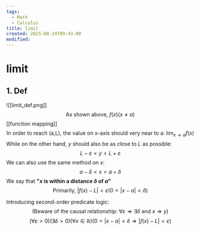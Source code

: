 ```yaml
---
tags:
  - Math
  - Calculus
title: limit
created: 2025-08-24T09:43:00
modified:
---
```

# limit
## **1. Def**
![[limit_def.png]]
$$\text{As shown above, }f(x)( x\ne a)$$
[[function mapping]]
$$\text{In order to reach (a,L), the value on x-axis should very near to a: }\lim_{x\to a } f(x)$$
While on the other hand, $y$ should also be as close to $L$ as possible:
$$L-\varepsilon<y<L+\varepsilon$$
We can also use the same method on $x$:
$$a-\delta<x<a+\delta$$
We say that **"$x$ is within a distance $\delta$ of $a$"**
$$\text{Primarily, }|f(x)-L|<\varepsilon (0<|x-a|<\delta)$$

Introducing second-order predicate logic:
$$\text{(Beware of the causal relationship: $\forall\varepsilon\Rightarrow\exists\delta $ and $x\Rightarrow y$)}$$
$$(\forall\varepsilon>0)(\exists\delta>0)(\forall x\in\mathbb{R})(0<|x-a|<\delta\Rightarrow |f(x)-L|<\varepsilon)$$
